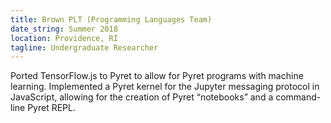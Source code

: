 ```yaml
---
title: Brown PLT (Programming Languages Team)
date_string: Summer 2018
location: Providence, RI
tagline: Undergraduate Researcher
---
```


Ported TensorFlow.js to Pyret to allow for Pyret programs with machine learning. Implemented a Pyret kernel for the Jupyter messaging protocol in JavaScript, allowing for the creation of Pyret “notebooks” and a command-line Pyret REPL.
